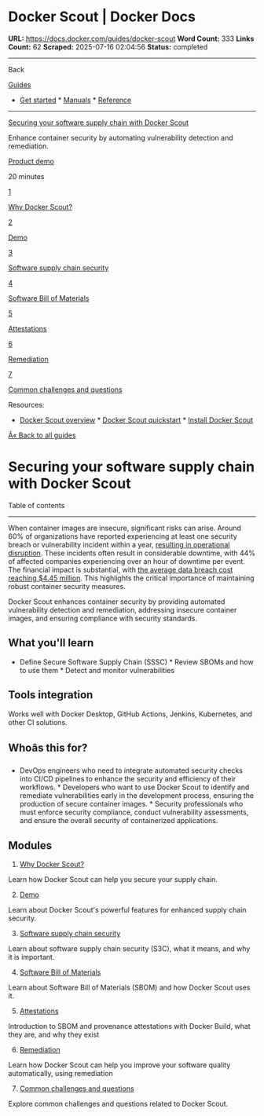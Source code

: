 # Docker Scout | Docker Docs

**URL:** https://docs.docker.com/guides/docker-scout
**Word Count:** 333
**Links Count:** 62
**Scraped:** 2025-07-16 02:04:56
**Status:** completed

---

Back

[Guides](https://docs.docker.com/guides/)

  * [Get started](https://docs.docker.com/get-started/)   * [Manuals](https://docs.docker.com/manuals/)   * [Reference](https://docs.docker.com/reference/)

* * *

[Securing your software supply chain with Docker Scout](https://docs.docker.com/guides/docker-scout/)

Enhance container security by automating vulnerability detection and remediation.

[ Product demo](https://docs.docker.com/tags/product-demo/)

20 minutes

[1](https://docs.docker.com/guides/docker-scout/why/)

[Why Docker Scout?](https://docs.docker.com/guides/docker-scout/why/)

[2](https://docs.docker.com/guides/docker-scout/demo/)

[Demo](https://docs.docker.com/guides/docker-scout/demo/)

[3](https://docs.docker.com/guides/docker-scout/s3c/)

[Software supply chain security](https://docs.docker.com/guides/docker-scout/s3c/)

[4](https://docs.docker.com/guides/docker-scout/sbom/)

[Software Bill of Materials](https://docs.docker.com/guides/docker-scout/sbom/)

[5](https://docs.docker.com/guides/docker-scout/attestations/)

[Attestations](https://docs.docker.com/guides/docker-scout/attestations/)

[6](https://docs.docker.com/guides/docker-scout/remediation/)

[Remediation](https://docs.docker.com/guides/docker-scout/remediation/)

[7](https://docs.docker.com/guides/docker-scout/common-questions/)

[Common challenges and questions](https://docs.docker.com/guides/docker-scout/common-questions/)

Resources:

  * [Docker Scout overview](https://docs.docker.com/scout/)   * [Docker Scout quickstart](https://docs.docker.com/scout/quickstart/)   * [Install Docker Scout](https://docs.docker.com/scout/install/)

[Â« Back to all guides](https://docs.docker.com/guides/)

# Securing your software supply chain with Docker Scout

Table of contents

* * *

When container images are insecure, significant risks can arise. Around 60% of organizations have reported experiencing at least one security breach or vulnerability incident within a year, [resulting in operational disruption](https://cloudsecurityalliance.org/blog/2023/09/21/2023-global-cloud-threat-report-cloud-attacks-are-lightning-fast). These incidents often result in considerable downtime, with 44% of affected companies experiencing over an hour of downtime per event. The financial impact is substantial, with [the average data breach cost reaching $4.45 million](https://www.ibm.com/reports/data-breach). This highlights the critical importance of maintaining robust container security measures.

Docker Scout enhances container security by providing automated vulnerability detection and remediation, addressing insecure container images, and ensuring compliance with security standards.

## What you'll learn

  * Define Secure Software Supply Chain \(SSSC\)   * Review SBOMs and how to use them   * Detect and monitor vulnerabilities

## Tools integration

Works well with Docker Desktop, GitHub Actions, Jenkins, Kubernetes, and other CI solutions.

## Whoâs this for?

  * DevOps engineers who need to integrate automated security checks into CI/CD pipelines to enhance the security and efficiency of their workflows.   * Developers who want to use Docker Scout to identify and remediate vulnerabilities early in the development process, ensuring the production of secure container images.   * Security professionals who must enforce security compliance, conduct vulnerability assessments, and ensure the overall security of containerized applications.

## Modules

  1. [Why Docker Scout?](https://docs.docker.com/guides/docker-scout/why/)

Learn how Docker Scout can help you secure your supply chain.

  2. [Demo](https://docs.docker.com/guides/docker-scout/demo/)

Learn about Docker Scout's powerful features for enhanced supply chain security.

  3. [Software supply chain security](https://docs.docker.com/guides/docker-scout/s3c/)

Learn about software supply chain security \(S3C\), what it means, and why it is important.

  4. [Software Bill of Materials](https://docs.docker.com/guides/docker-scout/sbom/)

Learn about Software Bill of Materials \(SBOM\) and how Docker Scout uses it.

  5. [Attestations](https://docs.docker.com/guides/docker-scout/attestations/)

Introduction to SBOM and provenance attestations with Docker Build, what they are, and why they exist

  6. [Remediation](https://docs.docker.com/guides/docker-scout/remediation/)

Learn how Docker Scout can help you improve your software quality automatically, using remediation

  7. [Common challenges and questions](https://docs.docker.com/guides/docker-scout/common-questions/)

Explore common challenges and questions related to Docker Scout.